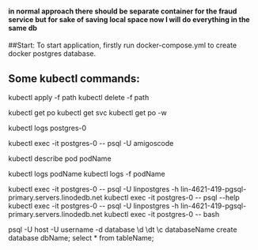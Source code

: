 #### in normal approach there should be separate container for the fraud service but for sake of saving local space now I will do everything in the same db


##Start:
To start application, firstly run docker-compose.yml to create docker postgres database.

## Some kubectl commands:


kubectl apply -f path
kubectl delete -f path

kubectl get po
kubectl get svc
kubectl get po -w

kubectl logs postgres-0

kubectl exec -it postgres-0 -- psql -U amigoscode

kubectl describe pod podName

kubectl logs podName
kubectl logs -f podName

kubectl exec -it postgres-0 -- psql -U linpostgres -h lin-4621-419-pgsql-primary.servers.linodedb.net
kubectl exec -it postgres-0 -- psql --help
kubectl exec -it postgres-0 -- psql -U linpostgres -h lin-4621-419-pgsql-primary.servers.linodedb.net
kubectl exec -it postgres-0 -- bash

psql -U host -U username -d database
\d
\dt
\c databaseName
create database dbName;
select * from tableName;


